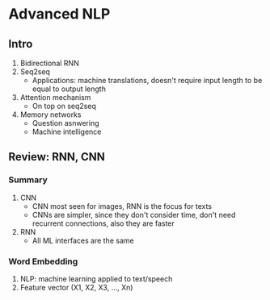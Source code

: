 # Advanced NLP 
## Intro 
1. Bidirectional RNN 
2. Seq2seq 
   *  Applications: machine translations, doesn't require input length to be equal to output length
3. Attention mechanism 
   * On top on seq2seq  
4. Memory networks 
   * Question asnwering 
   * Machine intelligence 
## Review: RNN, CNN
### Summary 
1. CNN
   * CNN most seen for images, RNN is the focus for texts 
   * CNNs are simpler, since they don't consider time, don't need recurrent connections, also they are faster 
2. RNN
   * All ML interfaces are the same  
### Word Embedding
1. NLP: machine learning applied to text/speech 
2. Feature vector (X1, X2, X3, ..., Xn)